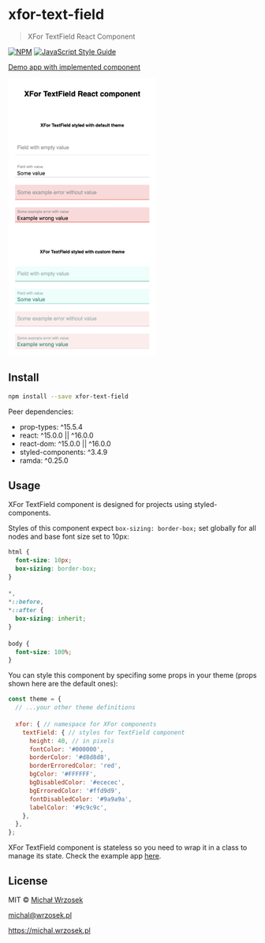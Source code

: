 # xfor-text-field

> XFor TextField React Component

[![NPM](https://img.shields.io/npm/v/xfor-text-field.svg)](https://www.npmjs.com/package/xfor-text-field) [![JavaScript Style Guide](https://img.shields.io/badge/code_style-standard-brightgreen.svg)](https://standardjs.com)

[Demo app with implemented component](https://michal-wrzosek.github.io/xfor-text-field/)

<img alt="Demo screenshot" src="/demo-screenshot.png?raw=true" width="300" />

## Install

```bash
npm install --save xfor-text-field
```

Peer dependencies:
- prop-types: ^15.5.4
- react: ^15.0.0 || ^16.0.0
- react-dom: ^15.0.0 || ^16.0.0
- styled-components: ^3.4.9
- ramda: ^0.25.0

## Usage

XFor TextField component is designed for projects using styled-components.

Styles of this component expect `box-sizing: border-box;` set globally for all nodes and base font size set to 10px:

```css
html {
  font-size: 10px;
  box-sizing: border-box;
}

*,
*::before,
*::after {
  box-sizing: inherit;
}

body {
  font-size: 100%;
}
```

You can style this component by specifing some props in your theme (props shown here are the default ones):
```js
const theme = {
  // ...your other theme definitions

  xfor: { // namespace for XFor components
    textField: { // styles for TextField component
      height: 40, // in pixels
      fontColor: '#000000',
      borderColor: '#d8d8d8',
      borderErroredColor: 'red',
      bgColor: '#FFFFFF',
      bgDisabledColor: '#ececec',
      bgErroredColor: '#ffd9d9',
      fontDisabledColor: '#9a9a9a',
      labelColor: '#9c9c9c',
    },
  },
};
```

XFor TextField component is stateless so you need to wrap it in a class to manage its state. Check the example app [here](example/src/TextFieldContainer.jsx).

## License

MIT © [Michał Wrzosek](https://github.com/michal-wrzosek)

michal@wrzosek.pl

https://michal.wrzosek.pl
